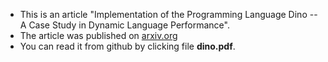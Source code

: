   * This is an article "Implementation of the Programming Language
Dino -- A Case Study in Dynamic Language Performance".
  * The article was published on [arxiv.org](http://arxiv.org/abs/1604.01290)
  * You can read it from github by clicking file **dino.pdf**.

